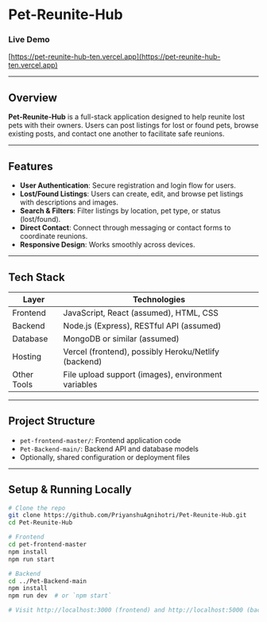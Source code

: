 
# Pet-Reunite-Hub

### Live Demo
[https://pet-reunite-hub-ten.vercel.app](https://pet-reunite-hub-ten.vercel.app)

---

##  Overview
**Pet-Reunite-Hub** is a full-stack application designed to help reunite lost pets with their owners. Users can post listings for lost or found pets, browse existing posts, and contact one another to facilitate safe reunions.

---

##  Features
- **User Authentication**: Secure registration and login flow for users.
- **Lost/Found Listings**: Users can create, edit, and browse pet listings with descriptions and images.
- **Search & Filters**: Filter listings by location, pet type, or status (lost/found).
- **Direct Contact**: Connect through messaging or contact forms to coordinate reunions.
- **Responsive Design**: Works smoothly across devices.

---

##  Tech Stack

| Layer        | Technologies                        |
|--------------|--------------------------------------|
| Frontend     | JavaScript, React (assumed), HTML, CSS |
| Backend      | Node.js (Express), RESTful API (assumed) |
| Database     | MongoDB or similar (assumed)          |
| Hosting      | Vercel (frontend), possibly Heroku/Netlify (backend) |
| Other Tools  | File upload support (images), environment variables |

---

##  Project Structure
- `pet-frontend-master/`: Frontend application code
- `Pet-Backend-main/`: Backend API and database models
- Optionally, shared configuration or deployment files

---

##  Setup & Running Locally

```bash
# Clone the repo
git clone https://github.com/PriyanshuAgnihotri/Pet-Reunite-Hub.git
cd Pet-Reunite-Hub

# Frontend
cd pet-frontend-master
npm install
npm run start

# Backend
cd ../Pet-Backend-main
npm install
npm run dev  # or `npm start`

# Visit http://localhost:3000 (frontend) and http://localhost:5000 (backend)
